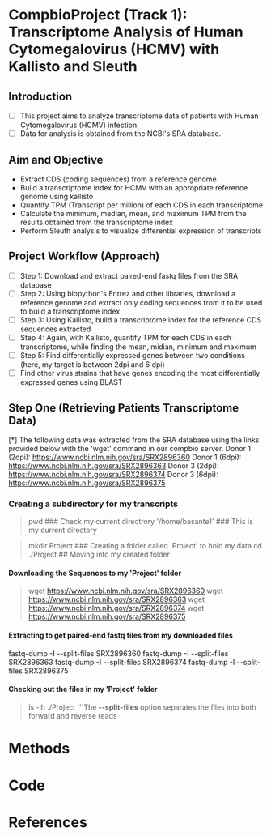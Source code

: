 # CompbioProject (Track 1): Transcriptome Analysis of Human Cytomegalovirus (HCMV) with Kallisto and Sleuth

## Introduction

- [ ] This project aims to analyze transcriptome data of patients with Human Cytomegalovirus (HCMV) infection.
- [ ] Data for analysis is obtained from the NCBI's SRA database.

## Aim and Objective
- Extract CDS (coding sequences) from a reference genome
- Build a transcriptome index for HCMV with an appropriate reference genome using kallisto
- Quantify TPM (Transcript per million) of each CDS in each transcriptome
- Calculate the minimum, median, mean, and maximum TPM from the results obtained from the transcriptome index
- Perform Sleuth analysis to visualize differential expression of transcripts

## Project Workflow (Approach)

- [ ] Step 1: Download and extract paired-end fastq files from the SRA database
- [ ] Step 2: Using biopython's Entrez and other libraries, download a reference genome and extract only coding sequences from it to be used to build a transcriptome index
- [ ] Step 3: Using Kallisto, build a transcriptome index for the reference CDS sequences extracted
- [ ] Step 4: Again, with Kallisto, quantify TPM for each CDS in each transcriptome, while finding the mean, midian, minimum and maximum
- [ ] Step 5: Find differentially expressed genes between two conditions (here, my target is between 2dpi and 6 dpi)
- [ ] Find other virus strains that have genes encoding the most differentially expressed genes using BLAST

## Step One (Retrieving Patients Transcriptome Data)


[*] The following data was extracted from the SRA database using the links provided below with the 'wget' command in our compbio server.
Donor 1 (2dpi): https://www.ncbi.nlm.nih.gov/sra/SRX2896360
Donor 1 (6dpi): https://www.ncbi.nlm.nih.gov/sra/SRX2896363 
Donor 3 (2dpi): https://www.ncbi.nlm.nih.gov/sra/SRX2896374 
Donor 3 (6dpi): https://www.ncbi.nlm.nih.gov/sra/SRX2896375

### Creating a subdirectory for my transcripts

> pwd ### Check my current directrory
'/home/basante1' ### This is my current directory

> mkdir Project ### Creating a folder called 'Project' to hold my data
> cd ./Project ## Moving into my created folder 

#### Downloading the Sequences to my 'Project' folder
> wget https://www.ncbi.nlm.nih.gov/sra/SRX2896360
> wget https://www.ncbi.nlm.nih.gov/sra/SRX2896363
> wget https://www.ncbi.nlm.nih.gov/sra/SRX2896374
> wget https://www.ncbi.nlm.nih.gov/sra/SRX2896375

#### Extracting to get paired-end fastq files from my downloaded files
fastq-dump -I --split-files SRX2896360
fastq-dump -I --split-files SRX2896363
fastq-dump -I --split-files SRX2896374
fastq-dump -I --split-files SRX2896375

#### Checking out the files in my 'Project' folder
> ls -lh ./Project
'''The **--split-files** option separates the files into both forward and reverse reads
 


# Methods

# Code

# References

